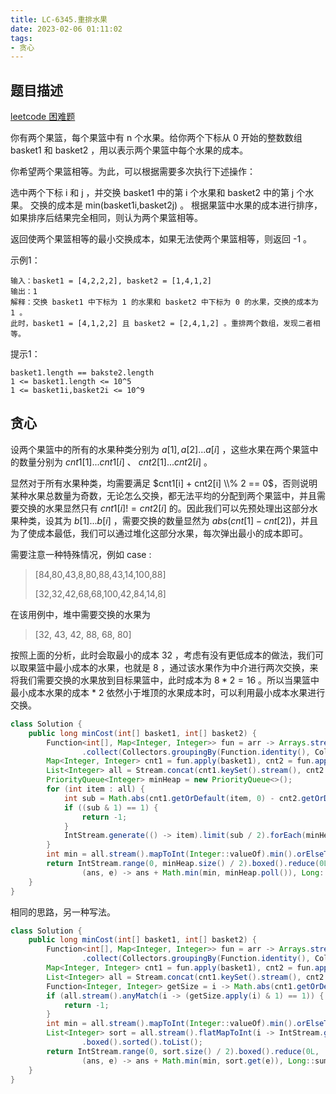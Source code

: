 ```yaml
---
title: LC-6345.重排水果
date: 2023-02-06 01:11:02
tags:
- 贪心 
---
```


## 题目描述
[leetcode 困难题](https://leetcode.cn/problems/rearranging-fruits/)

你有两个果篮，每个果篮中有 n 个水果。给你两个下标从 0 开始的整数数组 basket1 和 basket2 ，用以表示两个果篮中每个水果的成本。

你希望两个果篮相等。为此，可以根据需要多次执行下述操作：

选中两个下标 i 和 j ，并交换 basket1 中的第 i 个水果和 basket2 中的第 j 个水果。
交换的成本是 min(basket1i,basket2j) 。
根据果篮中水果的成本进行排序，如果排序后结果完全相同，则认为两个果篮相等。

返回使两个果篮相等的最小交换成本，如果无法使两个果篮相等，则返回 -1 。

示例1：
```
输入：basket1 = [4,2,2,2], basket2 = [1,4,1,2]
输出：1
解释：交换 basket1 中下标为 1 的水果和 basket2 中下标为 0 的水果，交换的成本为 1 。
此时，basket1 = [4,1,2,2] 且 basket2 = [2,4,1,2] 。重排两个数组，发现二者相等。
```

提示1：
```
basket1.length == bakste2.length
1 <= basket1.length <= 10^5
1 <= basket1i,basket2i <= 10^9
```

## 贪心
设两个果篮中的所有的水果种类分别为 $a[1],a[2]...a[i]$ ，这些水果在两个果篮中的数量分别为 $cnt1[1]...cnt1[i]$ 、 $cnt2[1]...cnt2[i]$ 。

显然对于所有水果种类，均需要满足 $cnt1[i] + cnt2[i] \\% 2 == 0$，否则说明某种水果总数量为奇数，无论怎么交换，都无法平均的分配到两个果篮中，并且需要交换的水果显然只有 $cnt1[i] != cnt2[i]$ 的。因此我们可以先预处理出这部分水果种类，设其为 $b[1]...b[i]$ ，需要交换的数量显然为 $abs(cnt[1] - cnt[2])$，并且为了使成本最低，我们可以通过堆化这部分水果，每次弹出最小的成本即可。

需要注意一种特殊情况，例如 case :
> [84,80,43,8,80,88,43,14,100,88]
> 
>[32,32,42,68,68,100,42,84,14,8]

在该用例中，堆中需要交换的水果为
> [32, 43, 42, 88, 68, 80]
> 
按照上面的分析，此时会取最小的成本 $32$ ，考虑有没有更低成本的做法，我们可以取果篮中最小成本的水果，也就是 $8$ ，通过该水果作为中介进行两次交换，来将我们需要交换的水果放到目标果篮中，此时成本为 $8 *2 = 16$ 。所以当果篮中最小成本水果的成本 * 2 依然小于堆顶的水果成本时，可以利用最小成本水果进行交换。
```Java
class Solution {
    public long minCost(int[] basket1, int[] basket2) {
        Function<int[], Map<Integer, Integer>> fun = arr -> Arrays.stream(arr).boxed()
                .collect(Collectors.groupingBy(Function.identity(), Collectors.summingInt(e -> 1)));;
        Map<Integer, Integer> cnt1 = fun.apply(basket1), cnt2 = fun.apply(basket2);
        List<Integer> all = Stream.concat(cnt1.keySet().stream(), cnt2.keySet().stream()).distinct().toList();
        PriorityQueue<Integer> minHeap = new PriorityQueue<>();
        for (int item : all) {
            int sub = Math.abs(cnt1.getOrDefault(item, 0) - cnt2.getOrDefault(item, 0));
            if ((sub & 1) == 1) {
                return -1;
            }
            IntStream.generate(() -> item).limit(sub / 2).forEach(minHeap::offer);
        }
        int min = all.stream().mapToInt(Integer::valueOf).min().orElseThrow() * 2;
        return IntStream.range(0, minHeap.size() / 2).boxed().reduce(0L,
                (ans, e) -> ans + Math.min(min, minHeap.poll()), Long::sum);
    }
}
```
相同的思路，另一种写法。
```Java
class Solution {
    public long minCost(int[] basket1, int[] basket2) {
        Function<int[], Map<Integer, Integer>> fun = arr -> Arrays.stream(arr).boxed()
                .collect(Collectors.groupingBy(Function.identity(), Collectors.summingInt(e -> 1)));;
        Map<Integer, Integer> cnt1 = fun.apply(basket1), cnt2 = fun.apply(basket2);
        List<Integer> all = Stream.concat(cnt1.keySet().stream(), cnt2.keySet().stream()).distinct().toList();
        Function<Integer, Integer> getSize = i -> Math.abs(cnt1.getOrDefault(i, 0) - cnt2.getOrDefault(i, 0));
        if (all.stream().anyMatch(i -> (getSize.apply(i) & 1) == 1)) {
            return -1;
        }
        int min = all.stream().mapToInt(Integer::valueOf).min().orElseThrow() * 2;
        List<Integer> sort = all.stream().flatMapToInt(i -> IntStream.generate(() -> i).limit(getSize.apply(i) / 2))
                .boxed().sorted().toList();
        return IntStream.range(0, sort.size() / 2).boxed().reduce(0L,
                (ans, e) -> ans + Math.min(min, sort.get(e)), Long::sum);
    }
}
```